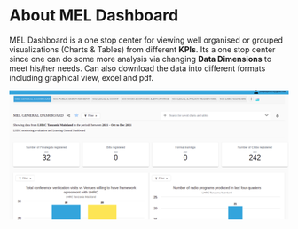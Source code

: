 # About MEL Dashboard

MEL Dashboard is a one stop center for viewing well organised or grouped visualizations (Charts & Tables) from different <b>KPIs</b>. Its a one stop center since one can do some more analysis via changing <b>Data Dimensions</b> to meet his/her needs. Can also download the data into different formats including graphical view, excel and pdf.

![Dashboard Summary](/img/dashboards/dashboard_summary.png)
